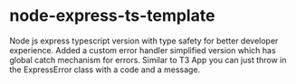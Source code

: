# node-express-ts-template

Node js express typescript version with type safety for better developer experience. Added a custom error handler simplified version which has global catch mechanism for errors. Similar to T3 App you can just throw in the ExpressError class with a code and a message.